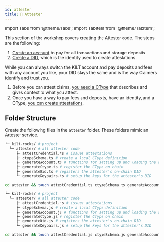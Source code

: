 ```yaml
---
id: attester
title: 🏢 Attester
---
```


import Tabs from '@theme/Tabs';
import TabItem from '@theme/TabItem';

This section of the workshop covers creating the <span className="label-role attester">Attester</span> code. The steps are the following:

1. [Create an account](./01_account.md) to pay for all transactions and storage deposits.
2. [Create a DID](./02_did.md), which is the identity used to create attestations.

  While you can always switch the KILT account and pay deposits and fees with any account you like, your DID stays the same and is the way Claimers identify and trust you.

1. Before you can attest claims, [you need a CType](./03_ctype.md) that describes and gives context to what you attest.
2. Once you have a way to pay fees and deposits, have an identity, and a CType, [you can create attestations](../06_attestation.md).

## Folder Structure

Create the following files in the `attester` folder.
These folders mimic an <span className="label-role attester">Attester</span> service.

<Tabs groupId="ts-js-choice">
  <TabItem value='ts' label='Typescript' default>

  ```bash
  └─ kilt-rocks/ # project
    └─ attester/ # all attester code
       ├─ attestCredential.ts # issues attestations
       ├─ ctypeSchema.ts # create a local CType definition
       ├─ generateAccount.ts # functions for setting up and loading the attester's account
       ├─ generateCtype.ts # register the CType on chain
       ├─ generateDid.ts # registers the attester's on-chain DID
       └─ generateKeypairs.ts # setup the keys for the attester's DID
  ```
  ```bash
  cd attester && touch attestCredential.ts ctypeSchema.ts generateAccount.ts generateCtype.ts generateDid.ts generateKeypairs.ts && cd ..
  ```
  </TabItem>
  <TabItem value='js' label='Javascript'>

  ```bash
  └─ kilt-rocks/ # project
    └─ attester/ # all attester code
       ├─ attestCredential.js # issues attestations
       ├─ ctypeSchema.js # create a local CType definition
       ├─ generateAccount.js # functions for setting up and loading the attester's account
       ├─ generateCtype.js # register the CType on chain
       ├─ generateDid.js # registers the attester's on-chain DID
       └─ generateKeypairs.js # setup the keys for the attester's DID
  ```

  ```bash
  cd attester && touch attestCredential.js ctypeSchema.js generateAccount.js generateCtype.js generateDid.js generateKeypairs.js && cd ..
  ```

  </TabItem>
</Tabs>
